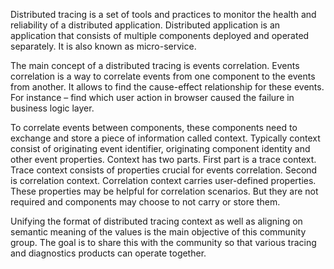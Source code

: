 Distributed tracing is a set of tools and practices to monitor the health and reliability of a distributed application. Distributed application is an application that consists of multiple components deployed and operated separately. It is also known as micro-service.

The main concept of a distributed tracing is events correlation. Events correlation is a way to correlate events from one component to the events from another. It allows to find the cause-effect relationship for these events. For instance – find which user action in browser caused the failure in business logic layer.

To correlate events between components, these components need to exchange and store a piece of information called context. Typically context consist of originating event identifier, originating component identity and other event properties. Context has two parts. First part is a trace context. Trace context consists of properties crucial for events correlation. Second is correlation context. Correlation context carries user-defined properties. These properties may be helpful for correlation scenarios. But they are not required and components may choose to not carry or store them.

Unifying the format of distributed tracing context as well as aligning on semantic meaning of the values is the main objective of this community group. The goal is to share this with the community so that various tracing and diagnostics products can operate together.